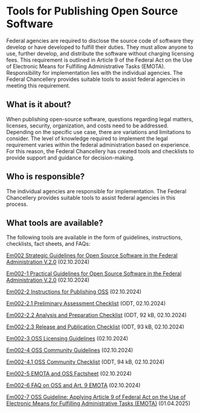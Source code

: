 # Tools for Publishing Open Source Software

Federal agencies are required to disclose the source code of software they develop or have developed to fulfill their duties. They must allow anyone to use, further develop, and distribute the software without charging licensing fees. This requirement is outlined in Article 9 of the Federal Act on the Use of Electronic Means for Fulfilling Administrative Tasks (EMOTA). Responsibility for implementation lies with the individual agencies. The Federal Chancellery provides suitable tools to assist federal agencies in meeting this requirement.

## What is it about?

When publishing open-source software, questions regarding legal matters, licenses, security, organization, and costs need to be addressed. Depending on the specific use case, there are variations and limitations to consider. The level of knowledge required to implement the legal requirement varies within the federal administration based on experience. For this reason, the Federal Chancellery has created tools and checklists to provide support and guidance for decision-making.

## Who is responsible?

The individual agencies are responsible for implementation. The Federal Chancellery provides suitable tools to assist federal agencies in this process.

## What tools are available?

The following tools are available in the form of guidelines, instructions, checklists, fact sheets, and FAQs:

[Em002 Strategic Guidelines for Open Source Software in the Federal Administration V.2.0](en/em002.md) (02.10.2024)

[Em002-1 Practical Guidelines for Open Source Software in the Federal Administration V.2.0](en/em002-1.md) (02.10.2024)

[Em002-2 Instructions for Publishing OSS](en/em002-2.md) (02.10.2024)

[Em002-2.1 Preliminary Assessment Checklist](en/Em002-2.1%20Checkliste%20Vorabklarung%20EN.odt) (ODT, 02.10.2024)

[Em002-2.2 Analysis and Preparation Checklist](en/Em002-2.2%20Checkliste%20Analyse%20und%20Aufbereitung%20EN.odt) (ODT, 92 kB, 02.10.2024)

[Em002-2.3 Release and Publication Checklist](en/Em002-2.3%20Checkliste%20Freigabe%20und%20Publikation%20EN.odt) (ODT, 93 kB, 02.10.2024)

[Em002-3 OSS Licensing Guidelines](en/em002-3.md) (02.10.2024)

[Em002-4 OSS Community Guidelines](en/em002-4.md) (02.10.2024)

[Em002-4.1 OSS Community Checklist](en/Em002-4.1%20Checkliste%20OSS-Community%20EN.odt) (ODT, 94 kB, 02.10.2024)

[Em002-5 EMOTA and OSS Factsheet](en/em002-5.md) (02.10.2024)

[Em002-6 FAQ on OSS and Art. 9 EMOTA](en/em002-6.md) (02.10.2024)

[Em002-7 OSS Guideline: Applying Article 9 of Federal Act on the Use of Electronic Means for Fulfilling Administrative Tasks (EMOTA)](en/em002-7.md) (01.04.2025)
